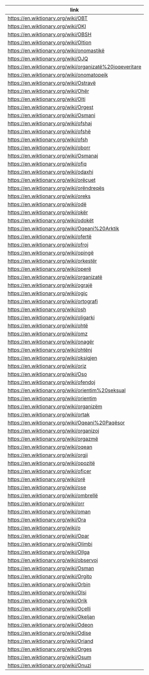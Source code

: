 |link|
|----|
|https://en.wiktionary.org/wiki/OBT|
|https://en.wiktionary.org/wiki/OKI|
|https://en.wiktionary.org/wiki/OBSH|
|https://en.wiktionary.org/wiki/Oltion|
|https://en.wiktionary.org/wiki/onomastikë|
|https://en.wiktionary.org/wiki/OJQ|
|https://en.wiktionary.org/wiki/organizatë%20joqeveritare|
|https://en.wiktionary.org/wiki/onomatopeik|
|https://en.wiktionary.org/wiki/Ostravë|
|https://en.wiktionary.org/wiki/Ohër|
|https://en.wiktionary.org/wiki/Olti|
|https://en.wiktionary.org/wiki/Orgest|
|https://en.wiktionary.org/wiki/Osmani|
|https://en.wiktionary.org/wiki/ofshaj|
|https://en.wiktionary.org/wiki/ofshë|
|https://en.wiktionary.org/wiki/ofsh|
|https://en.wiktionary.org/wiki/oborr|
|https://en.wiktionary.org/wiki/Osmanaj|
|https://en.wiktionary.org/wiki/ofiq|
|https://en.wiktionary.org/wiki/odaxhi|
|https://en.wiktionary.org/wiki/orëçuet|
|https://en.wiktionary.org/wiki/orëndreqës|
|https://en.wiktionary.org/wiki/oreks|
|https://en.wiktionary.org/wiki/odë|
|https://en.wiktionary.org/wiki/okër|
|https://en.wiktionary.org/wiki/odokët|
|https://en.wiktionary.org/wiki/Oqeani%20Arktik|
|https://en.wiktionary.org/wiki/ofertë|
|https://en.wiktionary.org/wiki/ofroj|
|https://en.wiktionary.org/wiki/opingë|
|https://en.wiktionary.org/wiki/orkestër|
|https://en.wiktionary.org/wiki/operë|
|https://en.wiktionary.org/wiki/organizatë|
|https://en.wiktionary.org/wiki/ograjë|
|https://en.wiktionary.org/wiki/ogiç|
|https://en.wiktionary.org/wiki/ortografi|
|https://en.wiktionary.org/wiki/osh|
|https://en.wiktionary.org/wiki/oligarki|
|https://en.wiktionary.org/wiki/ohtë|
|https://en.wiktionary.org/wiki/omz|
|https://en.wiktionary.org/wiki/onagër|
|https://en.wiktionary.org/wiki/ohtënj|
|https://en.wiktionary.org/wiki/oksigjen|
|https://en.wiktionary.org/wiki/oriz|
|https://en.wiktionary.org/wiki/Oso|
|https://en.wiktionary.org/wiki/ofendoj|
|https://en.wiktionary.org/wiki/orientim%20seksual|
|https://en.wiktionary.org/wiki/orientim|
|https://en.wiktionary.org/wiki/organizëm|
|https://en.wiktionary.org/wiki/ortak|
|https://en.wiktionary.org/wiki/Oqeani%20Paqësor|
|https://en.wiktionary.org/wiki/organizoj|
|https://en.wiktionary.org/wiki/orgazmë|
|https://en.wiktionary.org/wiki/oqean|
|https://en.wiktionary.org/wiki/orgji|
|https://en.wiktionary.org/wiki/opozitë|
|https://en.wiktionary.org/wiki/oficer|
|https://en.wiktionary.org/wiki/orë|
|https://en.wiktionary.org/wiki/ose|
|https://en.wiktionary.org/wiki/ombrellë|
|https://en.wiktionary.org/wiki/orr|
|https://en.wiktionary.org/wiki/oman|
|https://en.wiktionary.org/wiki/Ora|
|https://en.wiktionary.org/wiki/o|
|https://en.wiktionary.org/wiki/Opar|
|https://en.wiktionary.org/wiki/Olimbi|
|https://en.wiktionary.org/wiki/Ollga|
|https://en.wiktionary.org/wiki/observoj|
|https://en.wiktionary.org/wiki/Osman|
|https://en.wiktionary.org/wiki/Orgito|
|https://en.wiktionary.org/wiki/Orbin|
|https://en.wiktionary.org/wiki/Olsi|
|https://en.wiktionary.org/wiki/Orik|
|https://en.wiktionary.org/wiki/Oçelli|
|https://en.wiktionary.org/wiki/Okeljan|
|https://en.wiktionary.org/wiki/Odeon|
|https://en.wiktionary.org/wiki/Odise|
|https://en.wiktionary.org/wiki/Oriand|
|https://en.wiktionary.org/wiki/Orges|
|https://en.wiktionary.org/wiki/Osum|
|https://en.wiktionary.org/wiki/Onuzi|
